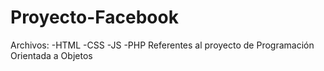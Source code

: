 # Proyecto-Facebook
Archivos:
-HTML
-CSS
-JS
-PHP
Referentes al proyecto de Programación Orientada a Objetos
